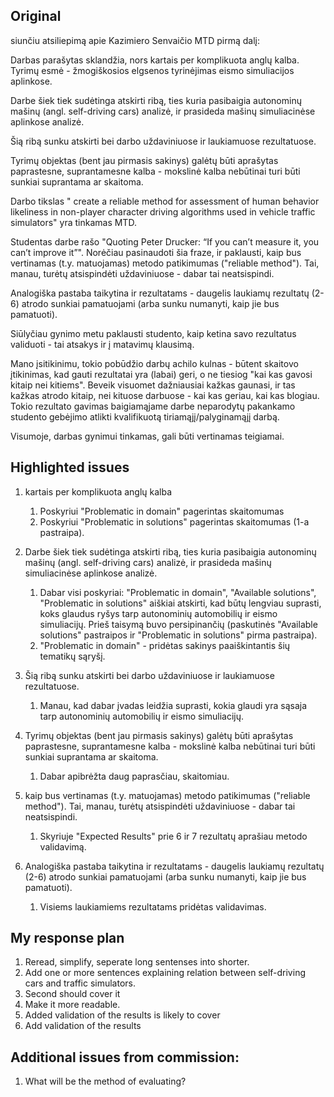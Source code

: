 ## Original

siunčiu atsiliepimą apie Kazimiero Senvaičio MTD pirmą dalį:

Darbas parašytas sklandžia, nors kartais per komplikuota anglų kalba. Tyrimų esmė - žmogiškosios elgsenos tyrinėjimas eismo simuliacijos aplinkose.

Darbe šiek tiek sudėtinga atskirti ribą, ties kuria pasibaigia autonominų mašinų (angl. self-driving cars) analizė, ir prasideda mašinų simuliacinėse aplinkose analizė.

Šią ribą sunku atskirti bei darbo uždaviniuose ir laukiamuose rezultatuose. 

Tyrimų objektas (bent jau pirmasis sakinys) galėtų būti aprašytas paprastesne, suprantamesne kalba - mokslinė kalba nebūtinai turi būti sunkiai suprantama ar skaitoma.

Darbo tikslas " create a reliable method for assessment of human behavior likeliness in non-player character driving algorithms used in vehicle traffic simulators" yra tinkamas MTD.

Studentas darbe rašo "Quoting Peter Drucker: “If you can’t measure it, you can’t improve it”". Norėčiau pasinaudoti šia fraze, ir paklausti, kaip bus vertinamas (t.y. matuojamas) metodo patikimumas ("reliable method"). Tai, manau, turėtų atsispindėti uždaviniuose - dabar tai neatsispindi.

Analogiška pastaba taikytina ir rezultatams - daugelis laukiamų rezultatų (2-6) atrodo sunkiai pamatuojami (arba sunku numanyti, kaip jie bus pamatuoti).

Siūlyčiau gynimo metu paklausti studento, kaip ketina savo rezultatus validuoti - tai atsakys ir į matavimų klausimą. 

Mano įsitikinimu, tokio pobūdžio darbų achilo kulnas - būtent skaitovo įtikinimas, kad gauti rezultatai yra (labai) geri, o ne tiesiog "kai kas gavosi kitaip nei kitiems". Beveik visuomet dažniausiai kažkas gaunasi, ir tas kažkas atrodo kitaip, nei kituose darbuose - kai kas geriau, kai kas blogiau. Tokio rezultato gavimas baigiamąjame darbe neparodytų pakankamo studento gebėjimo atlikti kvalifikuotą tiriamąjį/palyginamąjį darbą.

Visumoje, darbas gynimui tinkamas, gali būti vertinamas teigiamai.

## Highlighted issues
1. kartais per komplikuota anglų kalba
    1. Poskyriui "Problematic in domain" pagerintas skaitomumas
    1. Poskyriui "Problematic in solutions" pagerintas skaitomumas (1-a pastraipa).
1. Darbe šiek tiek sudėtinga atskirti ribą, ties kuria pasibaigia autonominų mašinų (angl. self-driving cars) analizė, ir prasideda mašinų simuliacinėse aplinkose analizė.
    1. Dabar visi poskyriai: "Problematic in domain", "Available solutions", "Problematic in solutions" aiškiai atskirti,
    kad būtų lengviau suprasti, koks glaudus ryšys tarp autonominių automobilių ir eismo simuliacijų. Prieš taisymą buvo persipinančių (paskutinės "Available solutions" pastraipos ir "Problematic in solutions" pirma pastraipa).
    1. "Problematic in domain" - pridėtas sakinys paaiškintantis šių tematikų sąryšį.

1. Šią ribą sunku atskirti bei darbo uždaviniuose ir laukiamuose rezultatuose.
    1. Manau, kad dabar įvadas leidžia suprasti, kokia glaudi yra sąsaja tarp autonominių automobilių ir eismo simuliacijų.
1. Tyrimų objektas (bent jau pirmasis sakinys) galėtų būti aprašytas paprastesne, suprantamesne kalba - mokslinė kalba nebūtinai turi būti sunkiai suprantama ar skaitoma.
    1. Dabar apibrėžta daug paprasčiau, skaitomiau.
1. kaip bus vertinamas (t.y. matuojamas) metodo patikimumas ("reliable method"). Tai, manau, turėtų atsispindėti uždaviniuose - dabar tai neatsispindi.
    1. Skyriuje "Expected Results" prie 6 ir 7 rezultatų aprašiau metodo validavimą.
1. Analogiška pastaba taikytina ir rezultatams - daugelis laukiamų rezultatų (2-6) atrodo sunkiai pamatuojami (arba sunku numanyti, kaip jie bus pamatuoti).
    1. Visiems laukiamiems rezultatams pridėtas validavimas.

## My response plan
1. Reread, simplify, seperate long sentenses into shorter.
1. Add one or more sentences explaining relation between self-driving cars and traffic simulators.
1. Second should cover it
1. Make it more readable.
1. Added validation of the results is likely to cover
1. Add validation of the results

## Additional issues from commission:
1. What will be the method of evaluating?

